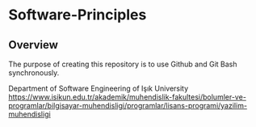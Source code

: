 # Software-Principles
## Overview
The purpose of creating this repository is to use Github and Git Bash synchronously.

Department of Software Engineering of Işık University
https://www.isikun.edu.tr/akademik/muhendislik-fakultesi/bolumler-ve-programlar/bilgisayar-muhendisligi/programlar/lisans-programi/yazilim-muhendisligi
